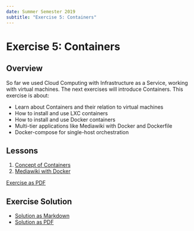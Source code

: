 ```yaml
---
date: Summer Semester 2019
subtitle: "Exercise 5: Containers"
---
```

# Exercise 5: Containers

## Overview

So far we used Cloud Computing with Infrastructure as a Service, working with
virtual machines. The next exercises will introduce Containers. This exercise is
about:

 - Learn about Containers and their relation to virtual machines
 - How to install and use LXC containers
 - How to install and use Docker containers
 - Multi-tier applications like Mediawiki with Docker and Dockerfile
 - Docker-compose for single-host orchestration

## Lessons

 1. [Concept of Containers](lesson-containers.md)
 2. [Mediawiki with Docker](lesson-mediawiki_docker.md)

[Exercise as PDF](exercise.pdf)

## Exercise Solution

* [Solution as Markdown](solution.md)
* [Solution as PDF](solution.pdf)